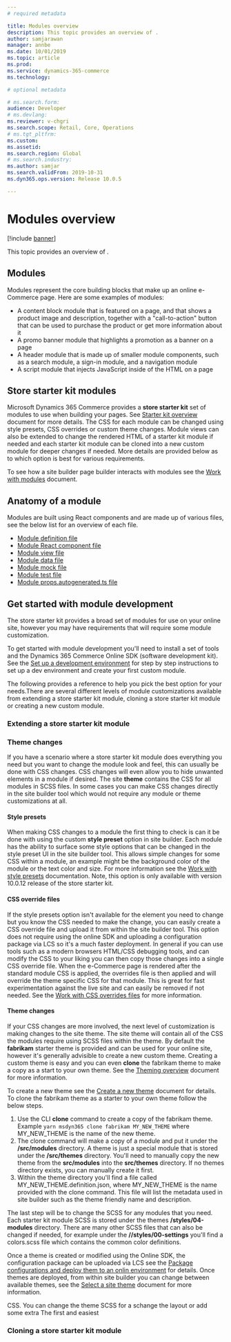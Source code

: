```yaml
---
# required metadata

title: Modules overview
description: This topic provides an overview of .
author: samjarawan
manager: annbe
ms.date: 10/01/2019
ms.topic: article
ms.prod: 
ms.service: dynamics-365-commerce
ms.technology: 

# optional metadata

# ms.search.form: 
audience: Developer
# ms.devlang: 
ms.reviewer: v-chgri
ms.search.scope: Retail, Core, Operations
# ms.tgt_pltfrm: 
ms.custom: 
ms.assetid: 
ms.search.region: Global
# ms.search.industry: 
ms.author: samjar
ms.search.validFrom: 2019-10-31
ms.dyn365.ops.version: Release 10.0.5

---
```

# Modules overview

[!include [banner](../includes/banner.md)]

This topic provides an overview of .

## Modules

Modules represent the core building blocks that make up an online e-Commerce page. Here are some examples of modules:

* A content block module that is featured on a page, and that shows a product image and description, together with a "call-to-action" button that can be used to purchase the product or get more information about it
* A promo banner module that highlights a promotion as a banner on a page
* A header module that is made up of smaller module components, such as a search module, a sign-in module, and a navigation module
* A script module that injects JavaScript inside of the HTML on a page

## Store starter kit modules
Microsoft Dynamics 365 Commerce provides a **store starter kit** set of modules to use when building your pages.  See [Starter kit overview](../starter-kit-overview.md) document for more details.  The CSS for each module can be changed using style presets, CSS overrides or custom theme changes.  Module views can also be extended to change the rendered HTML of a starter kit module if needed and each starter kit module can be cloned into a new custom module for deeper changes if needed.  More details are provided below as to which option is best for various requirements.

To see how a site builder page builder interacts with modules see the [Work with modules](../work-with-modules.md) document.

## Anatomy of a module
Modules are built using React components and are made up of various files, see the below list for an overview of each file.
* [Module definition file](module-definition-file.md)
* [Module React component file](module-react-file.md)
* [Module view file](module-view-file.md)
* [Module data file](module-data-file.md)
* [Module mock file](module-mock-file.md)
* [Module test file](module-test-file.md)
* [Module props.autogenerated.ts file](module-props-autogenerated-ts-file.md)

## Get started with module development
The store starter kit provides a broad set of modules for use on your online site, however you may have requirements that will require some module customization.  

To get started with module development you'll need to install a set of tools and the Dynamics 365 Commerce Online SDK (software development kit).  See the [Set up a development environment](setup-dev-environment.md) for step by step instructions to set up a dev environment and create your first custom module.

The following provides a reference to help you pick the best option for your needs.There are several different levels of module customizations available from extending a store starter kit module, cloning a store starter kit module or creating a new custom module.  

### Extending a store starter kit module

### Theme changes
If you have a scenario where a store starter kit module does everything you need but you want to change the module look and feel, this can usually be done with CSS changes.  CSS changes will even allow you to hide unwanted elements in a module if desired.  The site **theme** contains the CSS for all modules in SCSS files.  In some cases you can make CSS changes directly in the site builder tool which would not require any module or theme customizations at all.

#### Style presets
When making CSS changes to a module the first thing to check is can it be done with using the custom **style preset** option in site builder.  Each module has the ability to surface some style options that can be changed in the style preset UI in the site builder tool.  This allows simple changes for some CSS within a module, an example might be the background color of the module or the text color and size.  For more information see the [Work with style presets](../style-presets.md) documentation. Note, this option is only available with version 10.0.12 release of the store starter kit.

#### CSS override files
If the style presets option isn't available for the element you need to change but you know the CSS needed to make the change, you can easily create a CSS override file and upload it from within the site builder tool.  This option does not require using the online SDK and uploading a configuration package via LCS so it's a much faster deployment.  In general if you can use tools such as a modern browsers HTML/CSS debugging tools, and can modify the CSS to your liking you can then copy those changes into a single CSS override file.  When the e-Commerce page is rendered after the standard module CSS is applied, the overrides file is then applied and will override the theme specific CSS for that module.  This is great for fast experimentation against the live site and can easily be removed if not needed.  See the [Work with CSS overrides files](../css-override-files.md) for more information.

#### Theme changes
If your CSS changes are more involved, the next level of customization is making changes to the site theme.  The site theme will contain all of the CSS the modules require using SCSS files within the theme.  By default the **fabrikam** starter theme is provided and can be used for your online site, however it's generally advisible to create a new custom theme.  Creating a custom theme is easy and you can even **clone** the fabrikam theme to make a copy as a start to your own theme.  See the [Theming overview](theming.md) document for more information.

To create a new theme see the [Create a new theme](create-theme.md) document for details.
To clone the fabrikam theme as a starter to your own theme follow the below steps.

1. Use the CLI **clone** command to create a copy of the fabrikam theme.  Example ```yarn msdyn365 clone fabrikam MY_NEW_THEME``` where MY_NEW_THEME is the name of the new theme.
1. The clone command will make a copy of a module and put it under the **/src/modules** directory.  A theme is just a special module that is stored under the **/src/themes** directory.  You'll need to manually copy the new theme from the **src/modules** into the **src/themes** directory.  If no themes directory exists, you can manually create it first.
1. Within the theme directory you'll find a file called MY_NEW_THEME.definition.json, where MY_NEW_THEME is the name provided with the clone command.  This file will list the metadata used in site builder such as the theme friendly name and description.

The last step will be to change the SCSS for any modules that you need.  Each starter kit module SCSS is stored under the themes **/styles/04-modules** directory. There are many other SCSS files that can also be changed if needed, for example under the **//styles/00-settings** you'll find a colors.scss file which contains the common color definitions.

Once a theme is created or modified using the Online SDK, the configuration package can be uploaded via LCS see the [Package configurations and deploy them to an onlin environment](package-deploy.md) for details.  Once themes are deployed, from within site builder you can change between available themes, see the [Select a site theme](../select-site-theme.md) document for more information.





CSS.  You can change the theme SCSS for a schange the layout or add some extra The first and easiest 


### Cloning a store starter kit module
